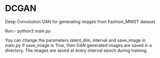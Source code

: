 # DCGAN
Deep Convolution GAN for generating images from Fashion_MNIST dataset

Run:-
	python3 main.py

You can change the parameters latent_dim, interval and save_image in main.py
If save_image is True, then GAN generated images are saved in a directory.
The images are saved at every interval epoch during training.
